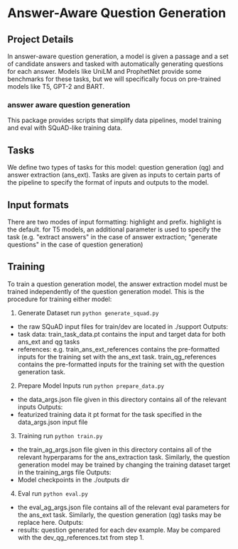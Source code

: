 # Answer-Aware Question Generation


## Project Details
In answer-aware question generation, a model is given a passage and a set of candidate answers and tasked with automatically generating questions for each answer. Models like UniLM and ProphetNet provide some benchmarks for these tasks, but we will specifically focus on pre-trained models like T5, GPT-2 and BART.

### answer aware question generation

This package provides scripts that simplify data pipelines, model training and eval with SQuAD-like training data.

## Tasks
We define two types of tasks for this model: question generation (qg) and answer extraction (ans_ext). Tasks are given as inputs to certain parts of the pipeline to specify the format of inputs and outputs to the model.

## Input formats
There are two modes of input formatting: highlight and prefix. highlight is the default. for T5 models, an additional parameter is used to specify the task (e.g. "extract answers" in the case of answer extraction; "generate questions" in the case of question generation)

## Training

To train a question generation model, the answer extraction model must be trained independently of the question generation model. This is the procedure for training either model:

1. Generate Dataset
run `python generate_squad.py`
- the raw SQuAD input files for train/dev are located in ./support
Outputs:
- task data: train_task_data.pt contains the input and target data for both ans_ext and qg tasks
- references: e.g. train_ans_ext_references contains the pre-formatted inputs for the training set with the ans_ext task. train_qg_references contains the pre-formatted inputs for the training set with the question generation task.

2. Prepare Model Inputs
run `python prepare_data.py`
- the data_args.json file given in this directory contains all of the relevant inputs
Outputs:
- featurized training data it pt format for the task specified in the data_args.json input file

3. Training
run `python train.py`
- the train_ag_args.json file given in this directory contains all of the relevant hyperparams for the ans_extraction task. Similarly, the question generation model may be trained by changing the training dataset target in the training_args file
Outputs:
- Model checkpoints in the ./outputs dir

4. Eval
run `python eval.py`
- the eval_ag_args.json file contains all of the relevant eval parameters for the ans_ext task. Similarly, the question generation (qg) tasks may be replace here.
Outputs:
- results: question generated for each dev example. May be compared with the dev_qg_references.txt from step 1.
